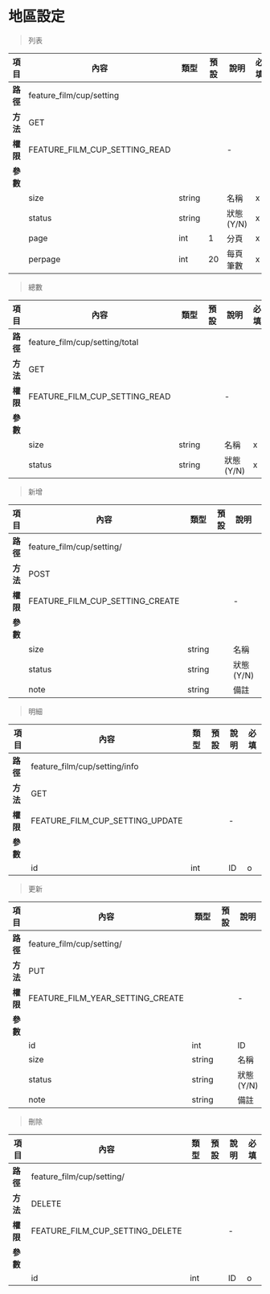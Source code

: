 # 地區設定

> 列表

| 項目         | 內容                         | 類型         | 預設         | 說明                  | 必填  |
|-------------|-----------------------------|--------------|--------------|---------------------|-------|
| <b>路徑</b>  |feature_film/cup/setting         |              |              |                     |      |
| <b>方法</b>  | GET                        |              |              |                     |      |
| <b>權限</b>  |FEATURE_FILM_CUP_SETTING_READ           |              |              |          -          |      |
| <b>參數</b>  |                             |              |              |                     |      |
|             |size                         | string         |              |    名稱                 |  x  |
|             |status                        | string         |              |    狀態(Y/N)                |  x  |
|             |page                         | int         |       1       |  分頁                   |   x  |
|             |perpage                      | int         |      20       |  每頁筆數                |   x  |

> 總數

| 項目         | 內容                         | 類型         | 預設         | 說明                  | 必填  |
|-------------|-----------------------------|--------------|--------------|---------------------|-------|
| <b>路徑</b>  |feature_film/cup/setting/total         |              |              |                     |      |
| <b>方法</b>  | GET                        |              |              |                     |      |
| <b>權限</b>  |FEATURE_FILM_CUP_SETTING_READ           |              |              |          -          |      |
| <b>參數</b>  |                             |              |              |                     |      |
|             |size                         | string         |              |    名稱                 |  x  |
|             |status                        | string         |              |    狀態(Y/N)                |  x  |

> 新增

| 項目         | 內容                         | 類型         | 預設         | 說明                  | 必填  |
|-------------|-----------------------------|--------------|--------------|---------------------|-------|
| <b>路徑</b>  |feature_film/cup/setting/         |              |              |                     |      |
| <b>方法</b>  | POST                        |              |              |                     |      |
| <b>權限</b>  |FEATURE_FILM_CUP_SETTING_CREATE           |              |              |          -          |      |
| <b>參數</b>  |                             |              |              |                     |      |
|             |size                         | string         |              |    名稱                 |  o  |
|             |status                        | string         |              |    狀態(Y/N)                |  o  |
|             |note                        | string         |              |    備註                |  x  |

> 明細

| 項目         | 內容                         | 類型         | 預設         | 說明                  | 必填  |
|-------------|-----------------------------|--------------|--------------|---------------------|-------|
| <b>路徑</b>  |feature_film/cup/setting/info         |              |              |                     |      |
| <b>方法</b>  | GET                        |              |              |                     |      |
| <b>權限</b>  |FEATURE_FILM_CUP_SETTING_UPDATE           |              |              |          -          |      |
| <b>參數</b>  |                             |              |              |                     |      |
|             |id                         | int         |              |    ID                 |  o  |

> 更新

| 項目         | 內容                         | 類型         | 預設         | 說明                  | 必填  |
|-------------|-----------------------------|--------------|--------------|---------------------|-------|
| <b>路徑</b>  |feature_film/cup/setting/         |              |              |                     |      |
| <b>方法</b>  | PUT                        |              |              |                     |      |
| <b>權限</b>  |FEATURE_FILM_YEAR_SETTING_CREATE           |              |              |          -          |      |
| <b>參數</b>  |                             |              |              |                     |      |
|             |id                         | int         |              |    ID                 |  o  |
|             |size                         | string         |              |    名稱                 |  o  |
|             |status                        | string         |              |    狀態(Y/N)                |  o  |
|             |note                        | string         |              |    備註                |  x  |

> 刪除

| 項目         | 內容                         | 類型         | 預設         | 說明                  | 必填  |
|-------------|-----------------------------|--------------|--------------|---------------------|-------|
| <b>路徑</b>  |feature_film/cup/setting/         |              |              |                     |      |
| <b>方法</b>  | DELETE                        |              |              |                     |      |
| <b>權限</b>  |FEATURE_FILM_CUP_SETTING_DELETE           |              |              |          -          |      |
| <b>參數</b>  |                             |              |              |                     |      |
|             |id                         | int         |              |    ID                 |  o  |
